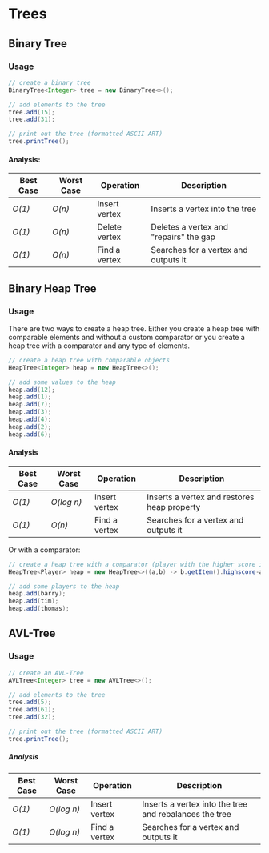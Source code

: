 # Trees

## Binary Tree

### Usage

```Java
// create a binary tree
BinaryTree<Integer> tree = new BinaryTree<>();

// add elements to the tree
tree.add(15);
tree.add(31);

// print out the tree (formatted ASCII ART)
tree.printTree();
```

#### Analysis:
| Best Case | Worst Case | Operation   | Description                          |
|-----------|------------|-------------|--------------------------------------|
| *O(1)*      | *O(n)* | Insert vertex | Inserts a vertex into the tree         |
| *O(1)*      | *O(n)* | Delete vertex | Deletes a vertex and "repairs" the gap |
| *O(1)*      | *O(n)* | Find a vertex | Searches for a vertex and outputs it   |

## Binary Heap Tree

### Usage

There are two ways to create a heap tree. Either you create a heap tree with comparable elements and without a custom comparator or you create a heap tree with a comparator and any type of elements.

```Java
// create a heap tree with comparable objects
HeapTree<Integer> heap = new HeapTree<>();

// add some values to the heap
heap.add(12);
heap.add(1);
heap.add(7);
heap.add(3);
heap.add(4);
heap.add(2);
heap.add(6);
```

#### Analysis
| Best Case | Worst Case | Operation   | Description                                          |
|-----------|------------|-------------|------------------------------------------------------|
| *O(1)*      | *O(log n)* | Insert vertex | Inserts a vertex and restores heap property |
| *O(1)*      | *O(n)*   | Find a vertex | Searches for a vertex and outputs it                   |


Or with a comparator:

```Java
// create a heap tree with a comparator (player with the higher score is nearer to the root)
HeapTree<Player> heap = new HeapTree<>((a,b) -> b.getItem().highscore-a.getItem().highscore);

// add some players to the heap
heap.add(barry);
heap.add(tim);
heap.add(thomas);
```

## AVL-Tree

### Usage

```Java
// create an AVL-Tree
AVLTree<Integer> tree = new AVLTree<>();

// add elements to the tree
tree.add(5);
tree.add(61);
tree.add(32);

// print out the tree (formatted ASCII ART)
tree.printTree();
```

##### Analysis
| Best Case | Worst Case | Operation   | Description                                          |
|-----------|------------|-------------|------------------------------------------------------|
| *O(1)*      | *O(log n)* | Insert vertex | Inserts a vertex into the tree and rebalances the tree |
| *O(1)*      | *O(log n)* | Find a vertex | Searches for a vertex and outputs it                   |

